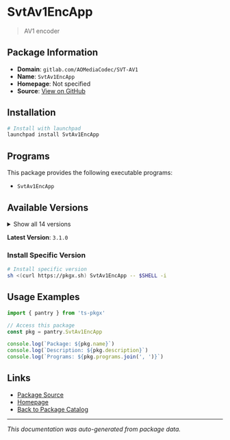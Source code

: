 # SvtAv1EncApp

> AV1 encoder

## Package Information

- **Domain**: `gitlab.com/AOMediaCodec/SVT-AV1`
- **Name**: `SvtAv1EncApp`
- **Homepage**: Not specified
- **Source**: [View on GitHub](https://github.com/pkgxdev/pantry/tree/main/projects/gitlab.com/AOMediaCodec/SVT-AV1/package.yml)

## Installation

```bash
# Install with launchpad
launchpad install SvtAv1EncApp
```

## Programs

This package provides the following executable programs:

- `SvtAv1EncApp`

## Available Versions

<details>
<summary>Show all 14 versions</summary>

- `3.1.0`, `3.0.2`, `3.0.1`, `3.0.0`, `2.3.0`
- `2.2.1`, `2.2.0`, `2.1.2`, `2.1.1`, `2.1.0`
- `2.0.0`, `1.8.0`, `1.7.0`, `1.6.0`

</details>

**Latest Version**: `3.1.0`

### Install Specific Version

```bash
# Install specific version
sh <(curl https://pkgx.sh) SvtAv1EncApp -- $SHELL -i
```

## Usage Examples

```typescript
import { pantry } from 'ts-pkgx'

// Access this package
const pkg = pantry.SvtAv1EncApp

console.log(`Package: ${pkg.name}`)
console.log(`Description: ${pkg.description}`)
console.log(`Programs: ${pkg.programs.join(', ')}`)
```

## Links

- [Package Source](https://github.com/pkgxdev/pantry/tree/main/projects/gitlab.com/AOMediaCodec/SVT-AV1/package.yml)
- [Homepage](#)
- [Back to Package Catalog](../../../../package-catalog.md)

---

*This documentation was auto-generated from package data.*
